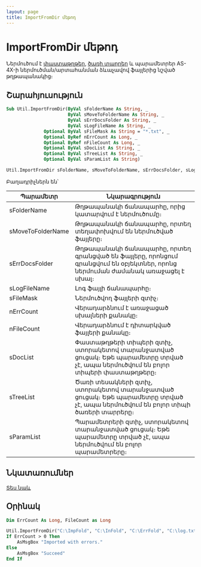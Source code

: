 ```yaml
---
layout: page
title: ImportFromDir մեթոդ
---
```


# ImportFromDir մեթոդ

Ներմուծում է [փաստաթղթեր](../Asdoc.md), [ծառի տարրեր](../AsTreeElement.html) և պարամետրեր AS-4X-ի ներմուծման/արտահանման ձևաչավով ֆայլերից նշված թղթապանակից։

## Շարահյուսություն

``` vb
Sub Util.ImportFromDir(ByVal sFolderName As String, _
                       ByVal sMoveToFolderName As String, _
                       ByVal sErrDocsFolder As String, _
                       ByVal sLogFileName As String, _
              Optional ByVal sFileMask As String = "*.txt", _
              Optional ByRef nErrCount As Long, _
              Optional ByRef nFileCount As Long, _
              Optional ByVal sDocList As String, _
              Optional ByVal sTreeList As String, _
              Optional ByVal sParamList As String)

Util.ImportFromDir sFolderName, sMoveToFolderName, sErrDocsFolder, sLogFileName, [sFileMask], [nErrCount],  [nFileCount],[sDocList], [sTreeList], [sParamList]
```

Բաղադրիչներն են՝


| Պարամետր | Նկարագրություն |
|--|--|
| sFolderName | Թղթապանակի ճանապարհը, որից կատարվում է ներմուծումը։ |
| sMoveToFolderName | Թղթապանակի ճանապարհը, որտեղ տեղափոխվում են ներմուծված ֆայլերը։ |
| sErrDocsFolder | Թղթապանակի ճանապարհը, որտեղ գրանցված են ֆայլերը, որոնցում գրանցվում են օբյեկտներ, որոնց ներմուման ժամանակ առաջացել է սխալ։ |
| sLogFileName | Լոգ ֆայլի ճանապարհը։ |
| sFileMask | Ներմուծվող ֆայլերի զտիչ։ |
| nErrCount | Վերադարձնում է առաջացած սխալների քանակը։ |
| nFileCount | Վերադարձնում է դիտարկված ֆայլերի քանակը։ |
| sDocList | Փաստաթղթերի տիպերի զտիչ, ստորակետով տարանջատված ցուցակ։ Եթե պարամետրը տրված չէ, ապա ներմուծվում են բոլոր տիպերի փաստաթղթերը։ |
| sTreeList  | Ծառի տեսակների զտիչ, ստորակետով տարանջատված ցուցակ։ Եթե պարամետրը տրված չէ, ապա ներմուծվում են բոլոր տիպի ծառերի տարրերը։ |
| sParamList | Պարամետրերի զտիչ, ստորակետով տարանջատված ցուցակ։ Եթե պարամետրը տրված չէ, ապա ներմուծվում են բոլոր պարամետրերը։ |

## Նկատառումներ

[Տես նաև](Import.md)

## Օրինակ

``` vb
Dim ErrCount As Long, FileCount as Long

Util.ImportFromDir("C:\ImpFold", "C:\InFold", "C:\ErrFold", "C:\log.txt", "*.as", ErrCount, FileCount, "MemOrd,Cli")
If ErrCount > 0 Then
    AsMsgBox "Imported with errors."
Else
    AsMsgBox "Succeed"
End If
```
